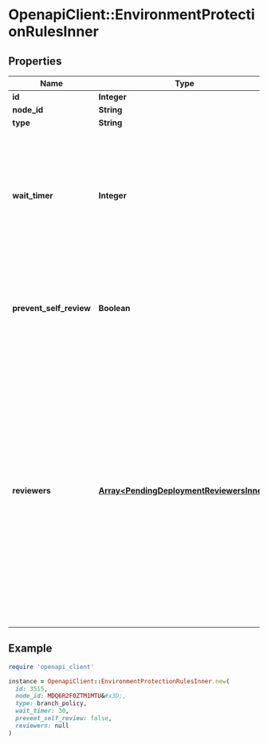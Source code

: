 # OpenapiClient::EnvironmentProtectionRulesInner

## Properties

| Name | Type | Description | Notes |
| ---- | ---- | ----------- | ----- |
| **id** | **Integer** |  |  |
| **node_id** | **String** |  |  |
| **type** | **String** |  |  |
| **wait_timer** | **Integer** | The amount of time to delay a job after the job is initially triggered. The time (in minutes) must be an integer between 0 and 43,200 (30 days). | [optional] |
| **prevent_self_review** | **Boolean** | Whether deployments to this environment can be approved by the user who created the deployment. | [optional] |
| **reviewers** | [**Array&lt;PendingDeploymentReviewersInner&gt;**](PendingDeploymentReviewersInner.md) | The people or teams that may approve jobs that reference the environment. You can list up to six users or teams as reviewers. The reviewers must have at least read access to the repository. Only one of the required reviewers needs to approve the job for it to proceed. | [optional] |

## Example

```ruby
require 'openapi_client'

instance = OpenapiClient::EnvironmentProtectionRulesInner.new(
  id: 3515,
  node_id: MDQ6R2F0ZTM1MTU&#x3D;,
  type: branch_policy,
  wait_timer: 30,
  prevent_self_review: false,
  reviewers: null
)
```

